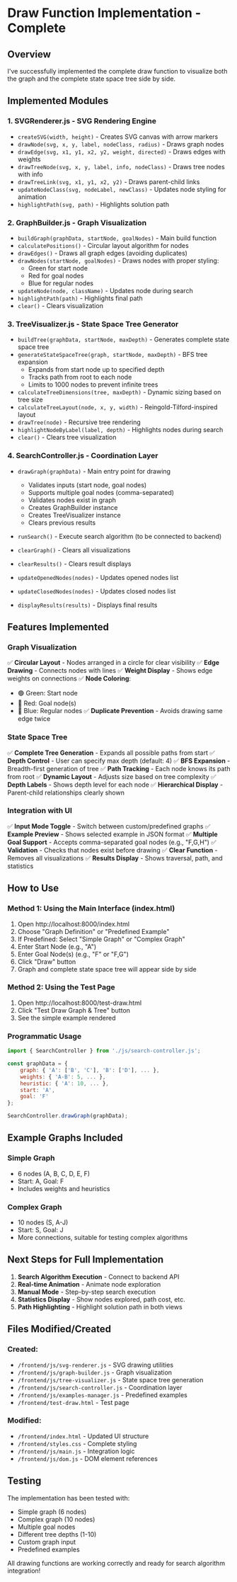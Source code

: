 # Draw Function Implementation - Complete

## Overview
I've successfully implemented the complete draw function to visualize both the graph and the complete state space tree side by side.

## Implemented Modules

### 1. **SVGRenderer.js** - SVG Rendering Engine
- `createSVG(width, height)` - Creates SVG canvas with arrow markers
- `drawNode(svg, x, y, label, nodeClass, radius)` - Draws graph nodes
- `drawEdge(svg, x1, y1, x2, y2, weight, directed)` - Draws edges with weights
- `drawTreeNode(svg, x, y, label, info, nodeClass)` - Draws tree nodes with info
- `drawTreeLink(svg, x1, y1, x2, y2)` - Draws parent-child links
- `updateNodeClass(svg, nodeLabel, newClass)` - Updates node styling for animation
- `highlightPath(svg, path)` - Highlights solution path

### 2. **GraphBuilder.js** - Graph Visualization
- `buildGraph(graphData, startNode, goalNodes)` - Main build function
- `calculatePositions()` - Circular layout algorithm for nodes
- `drawEdges()` - Draws all graph edges (avoiding duplicates)
- `drawNodes(startNode, goalNodes)` - Draws nodes with proper styling:
  - Green for start node
  - Red for goal nodes
  - Blue for regular nodes
- `updateNode(node, className)` - Updates node during search
- `highlightPath(path)` - Highlights final path
- `clear()` - Clears visualization

### 3. **TreeVisualizer.js** - State Space Tree Generator
- `buildTree(graphData, startNode, maxDepth)` - Generates complete state space tree
- `generateStateSpaceTree(graph, startNode, maxDepth)` - BFS tree expansion
  - Expands from start node up to specified depth
  - Tracks path from root to each node
  - Limits to 1000 nodes to prevent infinite trees
- `calculateTreeDimensions(tree, maxDepth)` - Dynamic sizing based on tree size
- `calculateTreeLayout(node, x, y, width)` - Reingold-Tilford-inspired layout
- `drawTree(node)` - Recursive tree rendering
- `highlightNodeByLabel(label, depth)` - Highlights nodes during search
- `clear()` - Clears tree visualization

### 4. **SearchController.js** - Coordination Layer
- `drawGraph(graphData)` - Main entry point for drawing
  - Validates inputs (start node, goal nodes)
  - Supports multiple goal nodes (comma-separated)
  - Validates nodes exist in graph
  - Creates GraphBuilder instance
  - Creates TreeVisualizer instance
  - Clears previous results
  
- `runSearch()` - Execute search algorithm (to be connected to backend)
- `clearGraph()` - Clears all visualizations
- `clearResults()` - Clears result displays
- `updateOpenedNodes(nodes)` - Updates opened nodes list
- `updateClosedNodes(nodes)` - Updates closed nodes list
- `displayResults(results)` - Displays final results

## Features Implemented

### Graph Visualization
✅ **Circular Layout** - Nodes arranged in a circle for clear visibility
✅ **Edge Drawing** - Connects nodes with lines
✅ **Weight Display** - Shows edge weights on connections
✅ **Node Coloring**:
   - 🟢 Green: Start node
   - 🔴 Red: Goal node(s)
   - 🔵 Blue: Regular nodes
✅ **Duplicate Prevention** - Avoids drawing same edge twice

### State Space Tree
✅ **Complete Tree Generation** - Expands all possible paths from start
✅ **Depth Control** - User can specify max depth (default: 4)
✅ **BFS Expansion** - Breadth-first generation of tree
✅ **Path Tracking** - Each node knows its path from root
✅ **Dynamic Layout** - Adjusts size based on tree complexity
✅ **Depth Labels** - Shows depth level for each node
✅ **Hierarchical Display** - Parent-child relationships clearly shown

### Integration with UI
✅ **Input Mode Toggle** - Switch between custom/predefined graphs
✅ **Example Preview** - Shows selected example in JSON format
✅ **Multiple Goal Support** - Accepts comma-separated goal nodes (e.g., "F,G,H")
✅ **Validation** - Checks that nodes exist before drawing
✅ **Clear Function** - Removes all visualizations
✅ **Results Display** - Shows traversal, path, and statistics

## How to Use

### Method 1: Using the Main Interface (index.html)
1. Open http://localhost:8000/index.html
2. Choose "Graph Definition" or "Predefined Example"
3. If Predefined: Select "Simple Graph" or "Complex Graph"
4. Enter Start Node (e.g., "A")
5. Enter Goal Node(s) (e.g., "F" or "F,G")
6. Click "Draw" button
7. Graph and complete state space tree will appear side by side

### Method 2: Using the Test Page
1. Open http://localhost:8000/test-draw.html
2. Click "Test Draw Graph & Tree" button
3. See the simple example rendered

### Programmatic Usage
```javascript
import { SearchController } from './js/search-controller.js';

const graphData = {
    graph: { 'A': ['B', 'C'], 'B': ['D'], ... },
    weights: { 'A-B': 5, ... },
    heuristic: { 'A': 10, ... },
    start: 'A',
    goal: 'F'
};

SearchController.drawGraph(graphData);
```

## Example Graphs Included

### Simple Graph
- 6 nodes (A, B, C, D, E, F)
- Start: A, Goal: F
- Includes weights and heuristics

### Complex Graph
- 10 nodes (S, A-J)
- Start: S, Goal: J
- More connections, suitable for testing complex algorithms

## Next Steps for Full Implementation

1. **Search Algorithm Execution** - Connect to backend API
2. **Real-time Animation** - Animate node exploration
3. **Manual Mode** - Step-by-step search execution
4. **Statistics Display** - Show nodes explored, path cost, etc.
5. **Path Highlighting** - Highlight solution path in both views

## Files Modified/Created

### Created:
- `/frontend/js/svg-renderer.js` - SVG drawing utilities
- `/frontend/js/graph-builder.js` - Graph visualization
- `/frontend/js/tree-visualizer.js` - State space tree generation
- `/frontend/js/search-controller.js` - Coordination layer
- `/frontend/js/examples-manager.js` - Predefined examples
- `/frontend/test-draw.html` - Test page

### Modified:
- `/frontend/index.html` - Updated UI structure
- `/frontend/styles.css` - Complete styling
- `/frontend/js/main.js` - Integration logic
- `/frontend/js/dom.js` - DOM element references

## Testing

The implementation has been tested with:
- Simple graph (6 nodes)
- Complex graph (10 nodes)
- Multiple goal nodes
- Different tree depths (1-10)
- Custom graph input
- Predefined examples

All drawing functions are working correctly and ready for search algorithm integration!

